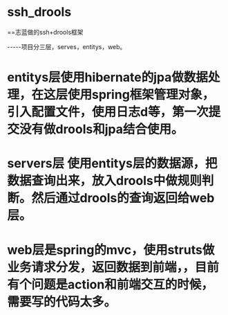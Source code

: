 # ssh_drools
==志蓝做的ssh+drools框架

-----项目分三层，serves，entitys，web。
 # entitys层使用hibernate的jpa做数据处理，在这层使用spring框架管理对象，引入配置文件，使用日志d等，第一次提交没有做drools和jpa结合使用。
 # servers层 使用entitys层的数据源，把数据查询出来，放入drools中做规则判断。然后通过drools的查询返回给web层。
 # web层是spring的mvc，使用struts做业务请求分发，返回数据到前端，，目前有个问题是action和前端交互的时候，需要写的代码太多。
